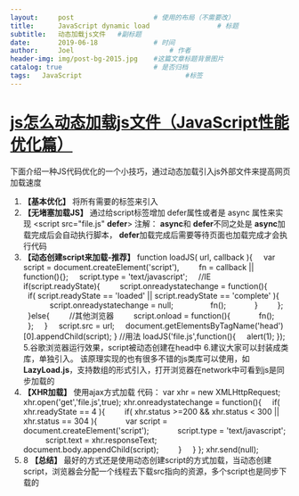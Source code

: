 ```yaml
---
layout:     post   				    # 使用的布局（不需要改）
title:      JavaScript dynamic load 				# 标题 
subtitle:   动态加载js文件   #副标题
date:       2019-06-18 				# 时间
author:     Joel 						# 作者
header-img: img/post-bg-2015.jpg 	#这篇文章标题背景图片
catalog: true 						# 是否归档
tags:	JavaScript							#标签
---
```





# [js怎么动态加载js文件（JavaScript性能优化篇）](https://www.cnblogs.com/telwanggs/p/11045773.html)

下面介绍一种JS代码优化的一个小技巧，通过动态加载引入js外部文件来提高网页加载速度

1. **【基本优化】** 将所有需要的<script>标签都放在</body>之前，确保脚本执行之前完成页面渲染而不会造成页面堵塞问题，这个大家都懂的。
2. **【合并JS代码，尽可能少的使用script标签】** 最常见的方式就是带代码写入一个js文件中，让页面只使用一次<script></script>标签来引入
3. **【无堵塞加载JS】** 通过给script标签增加 defer属性或者是 async 属性来实现 <script src="file.js" **defer**></script> 注解： **async**和 **defer**不同之处是 **async**加载完成后会自动执行脚本， **defer**加载完成后需要等待页面也加载完成才会执行代码
4. **【动态创建script来加载-推荐】** function loadJS( url, callback ){     var script = document.createElement('script'),         fn = callback || function(){};     script.type = 'text/javascript';     //IE     if(script.readyState){         script.onreadystatechange = function(){             if( script.readyState == 'loaded' || script.readyState == 'complete' ){                 script.onreadystatechange = null;                 fn();             }         };     }else{         //其他浏览器         script.onload = function(){             fn();         };     }     script.src = url;     document.getElementsByTagName('head')[0].appendChild(script); } //用法 loadJS('file.js',function(){     alert(1); });
5.谷歌浏览器运行效果，script被动态创建在head中
6.建议大家可以封装成类库，单独引入。 该原理实现的也有很多不错的js类库可以使用，如 **LazyLoad.js**，支持数组的形式引入，打开浏览器在network中可看到js是同步加载的
7. **【XHR加载】** 使用ajax方式加载 代码： var xhr = new XMLHttpRequest; xhr.open('get','file.js',true); xhr.onreadystatechange = function(){     if( xhr.readyState == 4 ){         if( xhr.status >=200 && xhr.status < 300 || xhr.status == 304 ){             var script = document.createElement('script');             script.type = 'text/javascript';             script.text = xhr.responseText;             document.body.appendChild(script);         }     } }; xhr.send(null);
8. 8 **【总结】** 最好的方式还是使用动态创建script的方式加载，当动态创建script，浏览器会分配一个线程去下载src指向的资源，多个script也是同步下载的

 
